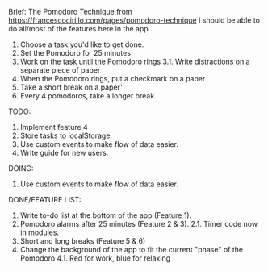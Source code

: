 Brief:
The Pomodoro Technique from https://francescocirillo.com/pages/pomodoro-technique
I should be able to do all/most of the features here in the app.

1. Choose a task you'd like to get done.
2. Set the Pomodoro for 25 minutes
3. Work on the task until the Pomodoro rings
  3.1. Write distractions on a separate piece of paper
4. When the Pomodoro rings, put a checkmark on a paper
5. Take a short break on a paper'
6. Every 4 pomodoros, take a longer break.

TODO:
1. Implement feature 4
2. Store tasks to localStorage.
3. Use custom events to make flow of data easier.
4. Write guide for new users.

DOING:
1. Use custom events to make flow of data easier.

DONE/FEATURE LIST:
1. Write to-do list at the bottom of the app (Feature 1).
2. Pomodoro alarms after 25 minutes (Feature 2 & 3).
  2.1. Timer code now in modules.
3. Short and long breaks (Feature 5 & 6)
4. Change the background of the app to fit the current "phase" of the Pomodoro
  4.1. Red for work, blue for relaxing